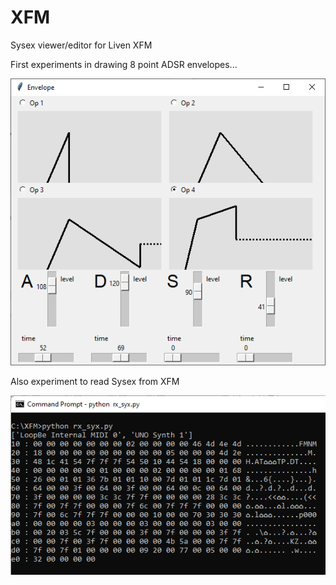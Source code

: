 # XFM
Sysex viewer/editor for Liven XFM

First experiments in drawing 8 point ADSR envelopes...

![](pretty.png)

Also experiment to read Sysex from XFM

![](sysex_dump.png)

